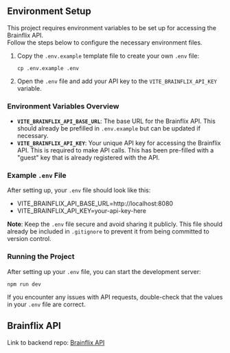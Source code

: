 ## Environment Setup

This project requires environment variables to be set up for accessing the Brainflix API.  
Follow the steps below to configure the necessary environment files.

1. Copy the `.env.example` template file to create your own `.env` file:

   `cp .env.example .env`

2. Open the `.env` file and add your API key to the `VITE_BRAINFLIX_API_KEY` variable.

### Environment Variables Overview

- **`VITE_BRAINFLIX_API_BASE_URL`**: The base URL for the Brainflix API. This should already be prefilled in `.env.example` but can be updated if necessary.
- **`VITE_BRAINFLIX_API_KEY`**: Your unique API key for accessing the Brainflix API. This is required to make API calls. This has been pre-filled with a "guest" key that is already registered with the API.

### Example `.env` File

After setting up, your `.env` file should look like this:

- VITE_BRAINFLIX_API_BASE_URL=http://localhost:8080
- VITE_BRAINFLIX_API_KEY=your-api-key-here

**Note**: Keep the `.env` file secure and avoid sharing it publicly. This file should already be included in `.gitignore` to prevent it from being committed to version control.

### Running the Project

After setting up your `.env` file, you can start the development server:

`npm run dev`

If you encounter any issues with API requests, double-check that the values in your `.env` file are correct.

## Brainflix API
Link to backend repo: [Brainflix API](https://github.com/emilyjanedev/emily-schur-brainflix-api)
